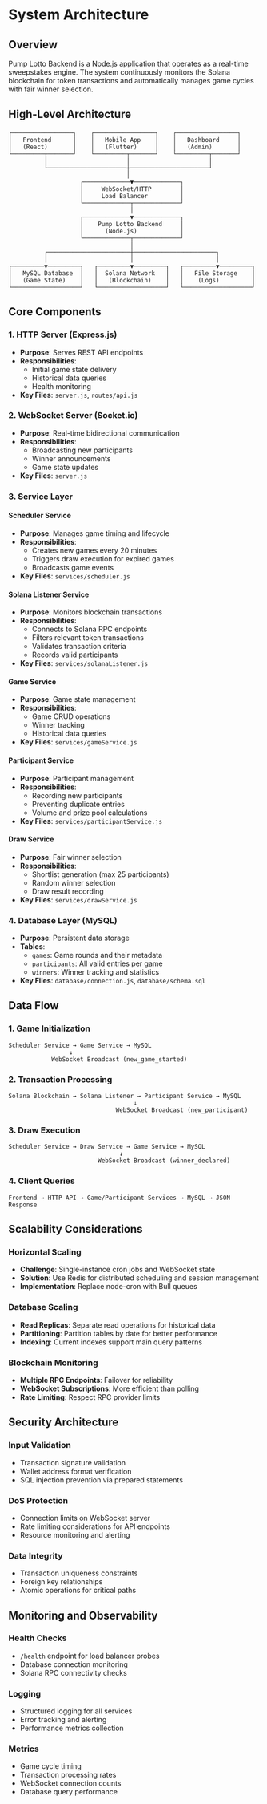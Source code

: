# System Architecture

## Overview

Pump Lotto Backend is a Node.js application that operates as a real-time sweepstakes engine. The system continuously monitors the Solana blockchain for token transactions and automatically manages game cycles with fair winner selection.

## High-Level Architecture

```
┌─────────────────┐    ┌─────────────────┐    ┌─────────────────┐
│   Frontend      │    │   Mobile App    │    │   Dashboard     │
│   (React)       │    │   (Flutter)     │    │   (Admin)       │
└─────────┬───────┘    └─────────┬───────┘    └─────────┬───────┘
          │                      │                      │
          └──────────────────────┼──────────────────────┘
                                 │
                    ┌─────────────▼─────────────┐
                    │     WebSocket/HTTP        │
                    │     Load Balancer         │
                    └─────────────┬─────────────┘
                                  │
                    ┌─────────────▼─────────────┐
                    │    Pump Lotto Backend     │
                    │      (Node.js)            │
                    └─────────────┬─────────────┘
                                  │
          ┌───────────────────────┼───────────────────────┐
          │                       │                       │
┌─────────▼─────────┐   ┌─────────▼─────────┐   ┌─────────▼─────────┐
│   MySQL Database  │   │  Solana Network   │   │   File Storage    │
│   (Game State)    │   │   (Blockchain)    │   │    (Logs)         │
└───────────────────┘   └───────────────────┘   └───────────────────┘
```

## Core Components

### 1. HTTP Server (Express.js)
- **Purpose**: Serves REST API endpoints
- **Responsibilities**:
  - Initial game state delivery
  - Historical data queries
  - Health monitoring
- **Key Files**: `server.js`, `routes/api.js`

### 2. WebSocket Server (Socket.io)
- **Purpose**: Real-time bidirectional communication
- **Responsibilities**:
  - Broadcasting new participants
  - Winner announcements
  - Game state updates
- **Key Files**: `server.js`

### 3. Service Layer

#### Scheduler Service
- **Purpose**: Manages game timing and lifecycle
- **Responsibilities**:
  - Creates new games every 20 minutes
  - Triggers draw execution for expired games
  - Broadcasts game events
- **Key Files**: `services/scheduler.js`

#### Solana Listener Service
- **Purpose**: Monitors blockchain transactions
- **Responsibilities**:
  - Connects to Solana RPC endpoints
  - Filters relevant token transactions
  - Validates transaction criteria
  - Records valid participants
- **Key Files**: `services/solanaListener.js`

#### Game Service
- **Purpose**: Game state management
- **Responsibilities**:
  - Game CRUD operations
  - Winner tracking
  - Historical data queries
- **Key Files**: `services/gameService.js`

#### Participant Service
- **Purpose**: Participant management
- **Responsibilities**:
  - Recording new participants
  - Preventing duplicate entries
  - Volume and prize pool calculations
- **Key Files**: `services/participantService.js`

#### Draw Service
- **Purpose**: Fair winner selection
- **Responsibilities**:
  - Shortlist generation (max 25 participants)
  - Random winner selection
  - Draw result recording
- **Key Files**: `services/drawService.js`

### 4. Database Layer (MySQL)
- **Purpose**: Persistent data storage
- **Tables**:
  - `games`: Game rounds and their metadata
  - `participants`: All valid entries per game
  - `winners`: Winner tracking and statistics
- **Key Files**: `database/connection.js`, `database/schema.sql`

## Data Flow

### 1. Game Initialization
```
Scheduler Service → Game Service → MySQL
                 ↓
            WebSocket Broadcast (new_game_started)
```

### 2. Transaction Processing
```
Solana Blockchain → Solana Listener → Participant Service → MySQL
                                   ↓
                              WebSocket Broadcast (new_participant)
```

### 3. Draw Execution
```
Scheduler Service → Draw Service → Game Service → MySQL
                               ↓
                         WebSocket Broadcast (winner_declared)
```

### 4. Client Queries
```
Frontend → HTTP API → Game/Participant Services → MySQL → JSON Response
```

## Scalability Considerations

### Horizontal Scaling
- **Challenge**: Single-instance cron jobs and WebSocket state
- **Solution**: Use Redis for distributed scheduling and session management
- **Implementation**: Replace node-cron with Bull queues

### Database Scaling
- **Read Replicas**: Separate read operations for historical data
- **Partitioning**: Partition tables by date for better performance
- **Indexing**: Current indexes support main query patterns

### Blockchain Monitoring
- **Multiple RPC Endpoints**: Failover for reliability
- **WebSocket Subscriptions**: More efficient than polling
- **Rate Limiting**: Respect RPC provider limits

## Security Architecture

### Input Validation
- Transaction signature validation
- Wallet address format verification
- SQL injection prevention via prepared statements

### DoS Protection
- Connection limits on WebSocket server
- Rate limiting considerations for API endpoints
- Resource monitoring and alerting

### Data Integrity
- Transaction uniqueness constraints
- Foreign key relationships
- Atomic operations for critical paths

## Monitoring and Observability

### Health Checks
- `/health` endpoint for load balancer probes
- Database connection monitoring
- Solana RPC connectivity checks

### Logging
- Structured logging for all services
- Error tracking and alerting
- Performance metrics collection

### Metrics
- Game cycle timing
- Transaction processing rates
- WebSocket connection counts
- Database query performance